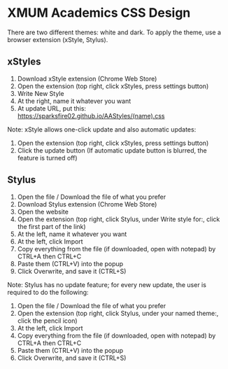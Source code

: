 # XMUM Academics CSS Design

There are two different themes: white and dark. To apply the theme, use a browser extension (xStyle, Stylus).

## xStyles
1. Download xStyle extension (Chrome Web Store)
2. Open the extension (top right, click xStyles, press settings button)
3. Write New Style
4. At the right, name it whatever you want
5. At update URL, put this: https://sparksfire02.github.io/AAStyles/(name).css

Note: xStyle allows one-click update and also automatic updates:
1. Open the extension (top right, click xStyles, press settings button)
2. Click the update button
(If automatic update button is blurred, the feature is turned off)

## Stylus
1. Open the file / Download the file of what you prefer
2. Download Stylus extension (Chrome Web Store)
3. Open the website
4. Open the extension (top right, click Stylus, under Write style for:, click the first part of the link)
5. At the left, name it whatever you want
6. At the left, click Import
7. Copy everything from the file (if downloaded, open with notepad) by CTRL+A then CTRL+C
8. Paste them (CTRL+V) into the popup
9. Click Overwrite, and save it (CTRL+S)

Note: Stylus has no update feature; for every new update, the user is required to do the following:
1. Open the file / Download the file of what you prefer
2. Open the extension (top right, click Stylus, under your named theme:, click the pencil icon)
3. At the left, click Import
4. Copy everything from the file (if downloaded, open with notepad) by CTRL+A then CTRL+C
5. Paste them (CTRL+V) into the popup
6. Click Overwrite, and save it (CTRL+S)
